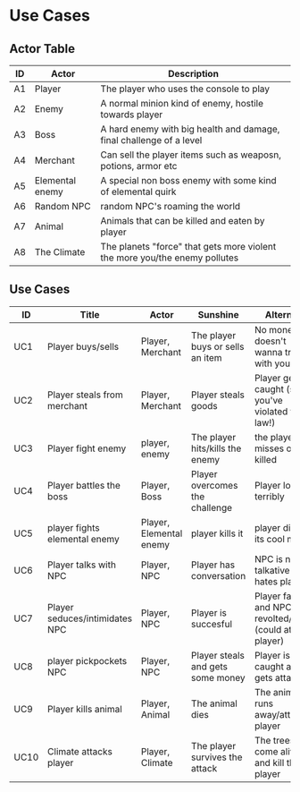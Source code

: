 # Use Cases

## Actor Table
|ID| Actor | Description  |
|---|---|---|
|A1|Player|The player who uses the console to play|
|A2|Enemy|A normal minion kind of enemy, hostile towards player|
|A3|Boss|A hard enemy with big health and damage, final challenge of a level|
|A4|Merchant|Can sell the player items such as weaposn, potions, armor etc|
|A5|Elemental enemy|A special non boss enemy with some kind of elemental quirk|
|A6|Random NPC|random NPC's roaming the world|
|A7|Animal|Animals that can be killed and eaten by player|
|A8|The Climate|The planets "force" that gets more violent the more you/the enemy pollutes|
## Use Cases
|ID|Title|Actor|Sunshine|Alternate|
|---|---|---|---|---|
|UC1|Player buys/sells|Player, Merchant|The player buys or sells an item|No money, doesn't wanna trade with you etc|
|UC2|Player steals from merchant|Player, Merchant|Player steals goods|Player gets caught (stop you've violated the law!)|
|UC3|Player fight enemy|player, enemy|The player hits/kills the enemy|the player misses or gets killed|
|UC4|Player battles the boss|Player, Boss|Player overcomes the challenge|Player losses terribly|
|UC5|player fights elemental enemy|Player, Elemental enemy|player kills it|player dies to its cool magic|
|UC6|Player talks with NPC|Player, NPC|Player has conversation|NPC is not talkative or hates player|
|UC7|Player seduces/intimidates NPC|Player, NPC|Player is succesful|Player fails and NPC is revolted/angry (could attack player)|
|UC8|player pickpockets NPC|Player, NPC|Player steals and gets some money|Player is caught and gets attacked|
|UC9|Player kills animal|Player, Animal|The animal dies|The animal runs away/attacks player|
|UC10|Climate attacks player|Player, Climate|The player survives the attack|The trees come alive and kill the player|